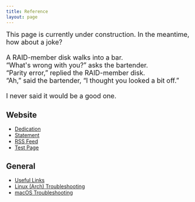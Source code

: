```yaml
---
title: Reference
layout: page
--- 
```

<font size="4">
This page is currently under construction. In the meantime, how about a joke?
<br><br>
A RAID-member disk walks into a bar. <br>
“What's wrong with you?” asks the bartender.<br>
“Parity error,” replied the RAID-member disk. <br>
“Ah,” said the bartender, “I thought you looked a bit off.”
<br><br>
I never said it would be a good one. 
</font>

## Website ## 

- [Dedication](https://martbetz.github.io/dedication.html)
- [Statement](https://martbetz.github.io/terms-and-conditions.html)
- [RSS Feed](https://martbetz.github.io/feed)
- [Test Page](https://martbetz.github.io/test.html)

## General ##

- [Useful Links](https://martbetz.github.io/links.html)
- [Linux (Arch) Troubleshooting](https://martbetz.github.io/linux-trouble-shooting.html)
- [macOS Troubleshooting](https://martbetz.github.io/macos-trouble-shooting.html)
